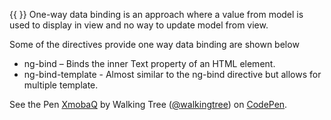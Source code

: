 {{ }}
One-way data binding is an approach where a value from model is used to display in view and no way to update model from view.

Some of the directives provide one way data binding are shown below
* ng-bind – Binds the inner Text property of an HTML element.
* ng-bind-template - Almost similar to the ng-bind directive but allows for multiple template.

<p data-height="268" data-theme-id="0" data-slug-hash="XmobaQ" data-default-tab="result" data-user="walkingtree" class='codepen'>See the Pen <a href='http://codepen.io/walkingtree/pen/XmobaQ/'>XmobaQ</a> by Walking Tree (<a href='http://codepen.io/walkingtree'>@walkingtree</a>) on <a href='http://codepen.io'>CodePen</a>.</p>
<script async src="//assets.codepen.io/assets/embed/ei.js"></script>
